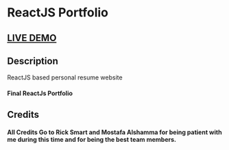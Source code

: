 # ReactJS Portfolio

## <a href="     " target="_blank">LIVE DEMO</a>

## Description

ReactJS based personal resume website

#### Final ReactJs Portfolio

## Credits

#### All Credits Go to Rick Smart and Mostafa Alshamma for being patient with me during this time and for being the best team members.
